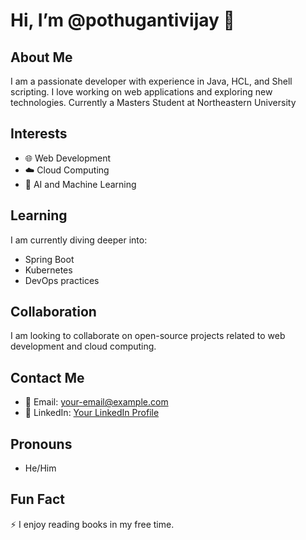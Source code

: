 # Hi, I’m @pothugantivijay 👋

## About Me
I am a passionate developer with experience in Java, HCL, and Shell scripting. I love working on web applications and exploring new technologies. Currently a Masters Student at Northeastern University

## Interests
- 🌐 Web Development
- ☁️ Cloud Computing
- 🤖 AI and Machine Learning

## Learning
I am currently diving deeper into:
- Spring Boot
- Kubernetes
- DevOps practices

## Collaboration
I am looking to collaborate on open-source projects related to web development and cloud computing.

## Contact Me
- 📧 Email: [your-email@example.com](mailto:vijaypothuganti1@gmail.com)
- 💼 LinkedIn: [Your LinkedIn Profile](https://www.linkedin.com/in/vijayramaraopothuganti)

## Pronouns
- He/Him

## Fun Fact
⚡ I enjoy reading books in my free time.

<!---
pothugantivijay/pothugantivijay is a ✨ special ✨ repository because its `README.md` (this file) appears on your GitHub profile.
You can click the Preview link to take a look at your changes.
--->
